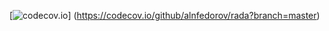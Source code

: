 [![codecov.io](https://codecov.io/github/alnfedorov/rada/coverage.svg?branch=master)]
(https://codecov.io/github/alnfedorov/rada?branch=master)